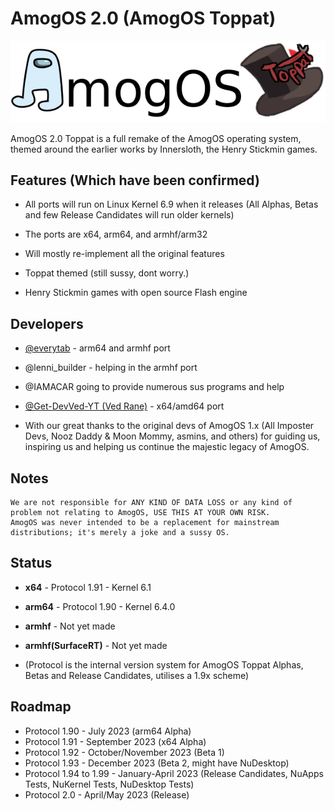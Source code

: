 # AmogOS 2.0 (AmogOS Toppat)

![AmogOS Toppat](amogostoppat.png)

AmogOS 2.0 Toppat is a full remake of the AmogOS operating system, themed around the earlier works by Innersloth, the Henry Stickmin games.

## Features (Which have been confirmed)

- All ports will run on Linux Kernel 6.9 when it releases (All Alphas, Betas and few Release Candidates will run older kernels)

- The ports are x64, arm64, and armhf/arm32

- Will mostly re-implement all the original features

- Toppat themed (still sussy, dont worry.)

- Henry Stickmin games with open source Flash engine

## Developers

- [@everytab](https://github.com/Everytab) - arm64 and armhf port

- @lenni_builder - helping in the armhf port

- @IAMACAR going to provide numerous sus programs and help

- [@Get-DevVed-YT (Ved Rane)](https://github.com/Get-DevVed-YT/) - x64/amd64 port

- With our great thanks to the original devs of AmogOS 1.x (All Imposter Devs, Nooz Daddy & Moon Mommy, asmins, and others) for guiding us, inspiring us and helping us continue the majestic legacy of AmogOS.

## Notes

    We are not responsible for ANY KIND OF DATA LOSS or any kind of problem not relating to AmogOS, USE THIS AT YOUR OWN RISK.
    AmogOS was never intended to be a replacement for mainstream distributions; it's merely a joke and a sussy OS.


## Status

- **x64** - Protocol 1.91 - Kernel 6.1
- **arm64** - Protocol 1.90 - Kernel 6.4.0
- **armhf** - Not yet made
- **armhf(SurfaceRT)** - Not yet made

- (Protocol is the internal version system for AmogOS Toppat Alphas, Betas and Release Candidates, utilises a 1.9x scheme)

## Roadmap

- Protocol 1.90 - July 2023 (arm64 Alpha)
- Protocol 1.91 - September 2023 (x64 Alpha)
- Protocol 1.92 - October/November 2023 (Beta 1)
- Protocol 1.93 - December 2023 (Beta 2, might have NuDesktop)
- Protocol 1.94 to 1.99 - January-April 2023 (Release Candidates, NuApps Tests, NuKernel Tests, NuDesktop Tests)
- Protocol 2.0 - April/May 2023 (Release)
